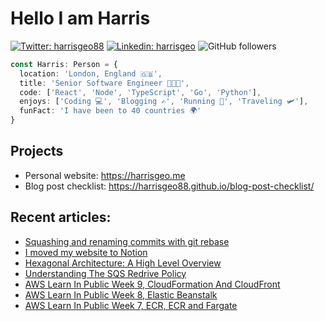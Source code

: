 # Hello I am Harris

[![Twitter: harrisgeo88](https://img.shields.io/twitter/follow/harrisgeo88?style=social)](https://twitter.com/harrisgeo88)
[![Linkedin: harrisgeo](https://img.shields.io/badge/-Harris%20Geo-blue?style=flat-square&logo=Linkedin&logoColor=white&link=https://www.linkedin.com/in/charilaos-georgakakis/)](https://www.linkedin.com/in/charilaos-georgakakis/)
![GitHub followers](https://img.shields.io/github/followers/harrisgeo88?label=Follow&style=social)

```typescript
const Harris: Person = {
  location: 'London, England 🇬🇧',
  title: 'Senior Software Engineer 👨🏻‍💻',
  code: ['React', 'Node', 'TypeScript', 'Go', 'Python'],
  enjoys: ['Coding 💻', 'Blogging ✍', 'Running 🏃', 'Traveling 🛩'],
  funFact: 'I have been to 40 countries 🌍'
}
```

## Projects

- Personal website: https://harrisgeo.me
- Blog post checklist: https://harrisgeo88.github.io/blog-post-checklist/

## Recent articles:
- [Squashing and renaming commits with git rebase](https://harrisgeo.me/squashing-commits-with-git-rebase)
- [I moved my website to Notion](https://harrisgeo.me/i-moved-my-website-to-notion)
- [Hexagonal Architecture: A High Level Overview](https://www.harrisgeo.me/hexagonal-architecture-a-high-level-overview)
- [Understanding The SQS Redrive Policy](https://www.harrisgeo.me/understanding-the-sqs-redrive-policy)
- [AWS Learn In Public Week 9, CloudFormation And CloudFront](https://www.harrisgeo.me/aws-learn-in-public-week-9-cloudformation-and-cloudfront)
- [AWS Learn In Public Week 8, Elastic Beanstalk](https://www.harrisgeo.me/aws-learn-in-public-week-8-elastic-beanstalk)
- [AWS Learn In Public Week 7, ECR, ECR and Fargate](https://www.harrisgeo.me/aws-learn-in-public-week-7-ecs-ecr-and-fargate)
